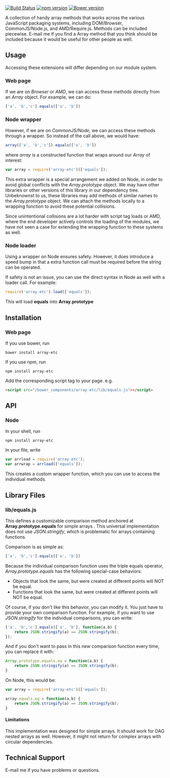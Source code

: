 [![Build Status](https://travis-ci.org/dicksont/array-etc.svg?branch=master)](https://travis-ci.org/dicksont/array-etc)
[![npm version](https://badge.fury.io/js/array-etc.svg)](http://badge.fury.io/js/array-etc)
[![Bower version](https://badge.fury.io/bo/array-etc.svg)](http://badge.fury.io/bo/array-etc)

A collection of handy array methods that works across the various JavaScript packaging systems, including DOM/Browser, CommonJS/Node.js, and AMD/Require.js.
Methods can be included piecewise. E-mail me if you find a Array method that you think should be included because it would be useful for other people as well.

## Usage
Accessing these extensions will differ depending on our module system.

### Web page
If we are on *Browser* or *AMD*, we can access these methods directly from an *Array* object. For example, we can do:

```javascript
['a', 'b','c'].equals(['a', 'b'])
```

### Node wrapper
However, if we are on *CommonJS/Node*, we can access these methods through a wrapper. So instead of the call above, we would have:

```javascript
array(['a', 'b','c']).equals(['a', 'b'])
```

where *array* is a constructed function that wraps around our *Array* of interest:

```javascript
var array = require('array-etc')(['equals']);
```

This extra wrapper is a special arrangement we added on Node, in order to avoid global conflicts with the *Array.prototype* object. We may have other libraries or other versions of this library in our dependency tree. Unbeknownst to us, these libraries may add methods of similar names to the *Array.prototype* object. We can attach the methods locally to a wrapping function to avoid these potential collisions.

Since unintentional collisions are a lot harder with script tag loads or AMD, where the end developer actively controls the loading of the modules, we have not seen a case for extending the wrapping function to these systems as well.

### Node loader

Using a wrapper on Node ensures safety. However, it does introduce a speed bump in that a extra function call must be required before the string can be operated.

If safety is not an issue, you can use the direct syntax in Node as well with a loader call. For example:

```javascript
require('array-etc').load(['equals']);
```

This will load **equals** into **Array.prototype**

## Installation
### Web page
If you use bower, run
```
bower install array-etc
```

If you use npm, run
```
npm install array-etc
```

Add the corresponding script tag to your page. e.g.

```html
<script src="/bower_components/array-etc/lib/equals.js"></script>
```


## API

### Node
In your shell, run
```shell
npm install array-etc
```

In your file, write
```javascript
var arrload = require('array-etc');
var arrwrap = arrload(['equals']);
```

This creates a custom wrapper function, which you can use to access the individual methods.

## Library Files

### lib/equals.js
This defines a customizable comparison method anchored at **Array.prototype.equals** for simple arrays . This universal implementation does not use *JSON.stringify*, which is problematic for arrays containing functions.

Comparison is as simple as:
```javascript
['a', 'b','c'].equals(['a', 'b'])
```

Because the individual comparison function uses the triple equals operator, *Array.prototype.equals* has the following special-case behaviors:
- Objects that look the same, but were created at different points will NOT be equal.
- Functions that look the same, but were created at different points will NOT be equal.

Of course, if you don't like this behavior, you can modify it. You just have to provide your own comparison function. For example, if you want to use *JSON.stringify* for the individual comparisons, you can write:

```javascript
['a', 'b','c'].equals(['a', 'b'], function(a,b) {
    return JSON.stringify(a) == JSON.stringify(b);
});
```

And if you don't want to pass in this new comparison function every time, you can replace it with:

```javascript
Array.prototype.equals.eq = function(a,b) {
    return JSON.stringify(a) == JSON.stringify(b);
}
```

On Node, this would be:

```javascript
var array = require('array-etc')(['equals']);

array.equals.eq = function(a,b) {
    return JSON.stringify(a) == JSON.stringify(b);
}
```

#### Limitations
This implementation was designed for simple arrays. It should work for DAG nested arrays as well. However, it might not return for complex arrays with circular dependencies.


## Technical Support
E-mail me if you have problems or questions.
